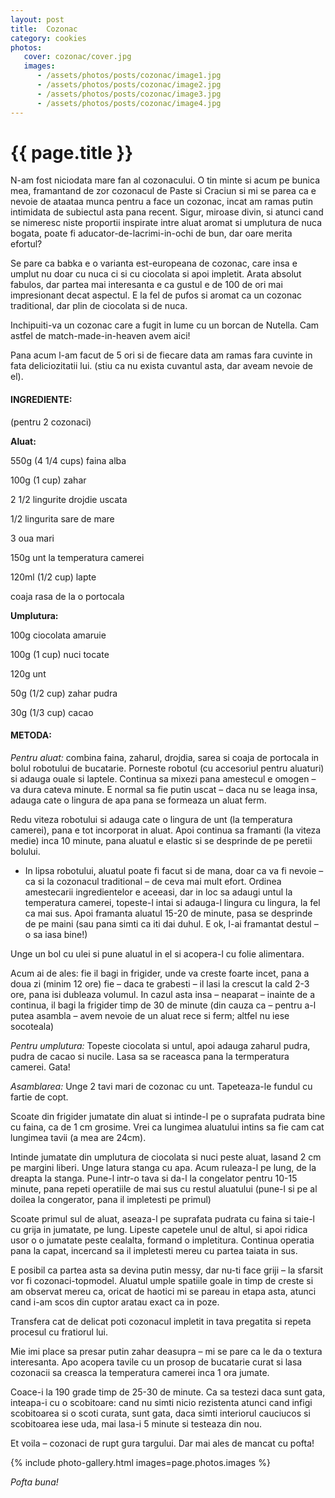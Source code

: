 ```yaml
---
layout: post
title:  Cozonac
category: cookies
photos:
   cover: cozonac/cover.jpg
   images:
      - /assets/photos/posts/cozonac/image1.jpg
      - /assets/photos/posts/cozonac/image2.jpg
      - /assets/photos/posts/cozonac/image3.jpg
      - /assets/photos/posts/cozonac/image4.jpg
---
```


# {{ page.title }}

N-am fost niciodata mare fan al cozonacului. O tin minte si acum pe bunica mea, framantand de zor cozonacul de Paste si Craciun si mi se parea ca e nevoie de ataataa munca pentru a face un cozonac, incat am ramas putin intimidata de subiectul asta pana recent. Sigur, miroase divin, si atunci cand se nimeresc niste proportii inspirate intre aluat aromat si umplutura de nuca bogata, poate fi aducator-de-lacrimi-in-ochi de bun, dar oare merita efortul?

Se pare ca babka e o varianta est-europeana de cozonac, care insa e umplut nu doar cu nuca ci si cu ciocolata si apoi impletit. Arata absolut fabulos, dar partea mai interesanta e ca gustul e de 100 de ori mai impresionant decat aspectul. E la fel de pufos si aromat ca un cozonac traditional, dar plin de ciocolata si de nuca.

Inchipuiti-va un cozonac care a fugit in lume cu un borcan de Nutella. Cam astfel de match-made-in-heaven avem aici!

Pana acum l-am facut de 5 ori si de fiecare data am ramas fara cuvinte in fata deliciozitatii lui. (stiu ca nu exista cuvantul asta, dar aveam nevoie de el).

#### **INGREDIENTE:**

(pentru 2 cozonaci)

**Aluat:**

550g (4 1/4 cups) faina alba

100g (1 cup) zahar

2 1/2 lingurite drojdie uscata

1/2 lingurita sare de mare

3 oua mari

150g unt la temperatura camerei

120ml (1/2 cup) lapte

coaja rasa de la o portocala

**Umplutura:**

100g ciocolata amaruie

100g (1 cup) nuci tocate

120g unt

50g (1/2 cup) zahar pudra

30g (1/3 cup) cacao

#### **METODA:**

*Pentru aluat:* combina faina, zaharul, drojdia, sarea si coaja de portocala in bolul robotului de bucatarie. Porneste robotul (cu accesoriul pentru aluaturi) si adauga ouale si laptele. Continua sa mixezi pana amestecul e omogen – va dura cateva minute. E normal sa fie putin uscat – daca nu se leaga insa, adauga cate o lingura de apa pana se formeaza un aluat ferm.

Redu viteza robotului si adauga cate o lingura de unt  (la temperatura camerei), pana e tot incorporat in aluat. Apoi continua sa framanti (la viteza medie) inca 10 minute, pana aluatul e elastic si se desprinde de pe peretii bolului.

- In lipsa robotului, aluatul poate fi facut si de mana, doar ca va fi nevoie – ca si la cozonacul traditional – de ceva mai mult efort. Ordinea amestecarii ingredientelor e aceeasi, dar in loc sa adaugi untul la temperatura camerei, topeste-l intai si adauga-l lingura cu lingura, la fel ca mai sus. Apoi framanta aluatul 15-20 de minute, pasa se desprinde de pe maini (sau pana simti ca iti dai duhul. E ok, l-ai framantat destul – o sa iasa bine!)

Unge un bol cu ulei si pune aluatul in el si acopera-l cu folie alimentara.

Acum ai de ales: fie il bagi in frigider, unde va creste foarte incet, pana a doua zi (minim 12 ore) fie – daca te grabesti – il lasi la crescut la cald 2-3 ore, pana isi dubleaza volumul. In cazul asta insa – neaparat – inainte de a continua, il bagi la frigider timp de 30 de minute (din cauza ca – pentru a-l putea asambla – avem nevoie de un aluat rece si ferm; altfel nu iese socoteala)

*Pentru umplutura:* Topeste ciocolata si untul, apoi adauga zaharul pudra, pudra de cacao si nucile. Lasa sa se raceasca pana la termperatura camerei. Gata!

*Asamblarea:* Unge 2 tavi mari de cozonac cu unt. Tapeteaza-le fundul cu fartie de copt.

Scoate din frigider jumatate din aluat si intinde-l pe o suprafata pudrata bine cu faina, ca de 1 cm grosime. Vrei ca lungimea aluatului intins sa fie cam cat lungimea tavii (a mea are 24cm).

Intinde jumatate din umplutura de ciocolata si nuci peste aluat, lasand 2 cm pe margini liberi. Unge latura stanga cu apa. Acum ruleaza-l pe lung, de la dreapta la stanga. Pune-l intr-o tava si da-l la congelator pentru 10-15 minute, pana repeti operatiile de mai sus cu restul aluatului (pune-l si pe al doilea la congerator, pana il impletesti pe primul)

Scoate primul sul de aluat, aseaza-l pe suprafata pudrata cu faina si taie-l cu grija in jumatate, pe lung. Lipeste capetele  unul de altul, si apoi ridica usor o o jumatate peste cealalta, formand o impletitura. Continua operatia pana la capat, incercand sa il impletesti mereu cu partea taiata in sus.

E posibil ca partea asta sa devina putin messy, dar nu-ti face griji – la sfarsit vor fi cozonaci-topmodel. Aluatul umple spatiile goale in timp de creste si am observat mereu ca, oricat de haotici mi se pareau in etapa asta, atunci cand i-am scos din cuptor aratau exact ca in poze.

Transfera cat de delicat poti cozonacul impletit in tava pregatita si repeta procesul cu fratiorul lui.

Mie imi place sa presar putin zahar deasupra – mi se pare ca le da o textura interesanta. Apo acopera tavile cu un prosop de bucatarie curat si lasa cozonacii sa creasca la temperatura camerei inca 1 ora jumate.

Coace-i la 190 grade timp de 25-30 de minute. Ca sa testezi daca sunt gata, inteapa-i cu o scobitoare: cand nu simti nicio rezistenta atunci cand infigi scobitoarea si o scoti curata, sunt gata, daca simti interiorul cauciucos si scobitoarea iese uda, mai lasa-i 5 minute si testeaza din nou.

Et voila – cozonaci de rupt gura targului. Dar mai ales de mancat cu pofta!

{% include photo-gallery.html images=page.photos.images %}

*Pofta buna!*